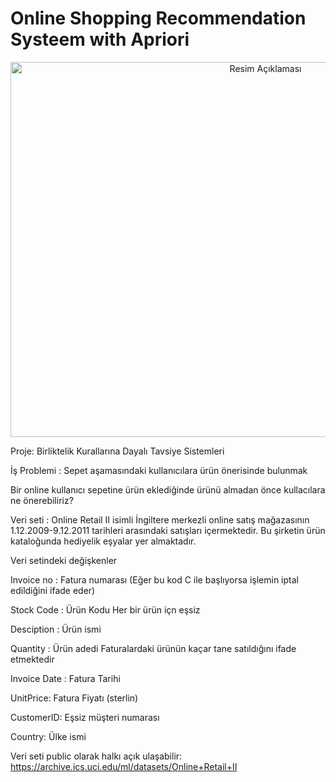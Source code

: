 # Online Shopping Recommendation Systeem with Apriori
<p align="center">
  <img src="https://i.pinimg.com/564x/8d/ed/aa/8dedaaac770c7a4a7ba1a614267695ac.jpg" alt="Resim Açıklaması" width="800" height="600" />
</p>





Proje: Birliktelik Kurallarına Dayalı Tavsiye Sistemleri 

İş Problemi : Sepet aşamasındaki kullanıcılara ürün önerisinde bulunmak

Bir online kullanıcı sepetine ürün eklediğinde ürünü almadan önce kullacılara ne önerebiliriz?

Veri seti : Online Retail II isimli İngiltere merkezli online satış mağazasının 
1.12.2009-9.12.2011 tarihleri arasındaki satışları içermektedir.
Bu şirketin ürün kataloğunda hediyelik eşyalar yer almaktadır.

Veri setindeki değişkenler 

Invoice no : Fatura numarası
(Eğer bu kod C ile başlıyorsa işlemin iptal edildiğini ifade eder)

Stock Code : Ürün Kodu
Her bir ürün içn eşsiz

Desciption : Ürün ismi

Quantity : Ürün adedi 
Faturalardaki ürünün kaçar tane satıldığını ifade etmektedir

Invoice Date : Fatura Tarihi

UnitPrice: Fatura Fiyatı (sterlin)

CustomerID: Eşsiz müşteri numarası

Country: Ülke ismi

Veri seti public olarak halkı açık ulaşabilir:
https://archive.ics.uci.edu/ml/datasets/Online+Retail+II

